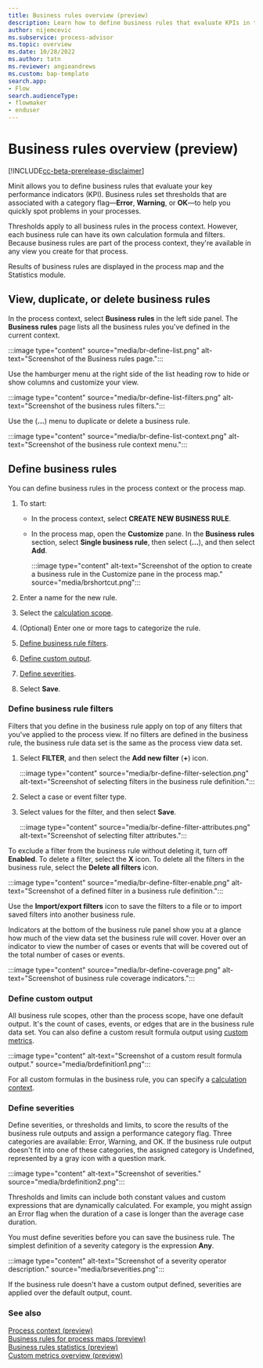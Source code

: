 ```yaml
---
title: Business rules overview (preview)
description: Learn how to define business rules that evaluate KPIs in the Minit desktop application for Microsoft Power Automate process advisor.
author: nijemcevic
ms.subservice: process-advisor
ms.topic: overview
ms.date: 10/28/2022
ms.author: tatn
ms.reviewer: angieandrews
ms.custom: bap-template
search.app:
- Flow
search.audienceType:
- flowmaker
- enduser
---
```


# Business rules overview (preview)

[!INCLUDE[cc-beta-prerelease-disclaimer](../includes/cc-beta-prerelease-disclaimer.md)]

Minit allows you to define business rules that evaluate your key performance indicators (KPI). Business rules set thresholds that are associated with a category flag&mdash;**Error**, **Warning**, or **OK**&mdash;to help you quickly spot problems in your processes.

Thresholds apply to all business rules in the process context. However, each business rule can have its own calculation formula and filters. Because business rules are part of the process context, they're available in any view you create for that process.

Results of business rules are displayed in the process map and the Statistics module.

## View, duplicate, or delete business rules

In the process context, select **Business rules** in the left side panel. The **Business rules** page lists all the business rules you've defined in the current context.

:::image type="content" source="media/br-define-list.png" alt-text="Screenshot of the Business rules page.":::

Use the hamburger menu at the right side of the list heading row to hide or show columns and customize your view.

:::image type="content" source="media/br-define-list-filters.png" alt-text="Screenshot of the business rules filters.":::

Use the (**...**) menu to duplicate or delete a business rule.

:::image type="content" source="media/br-define-list-context.png" alt-text="Screenshot of the business rule context menu.":::

## Define business rules

You can define business rules in the process context or the process map.

1. To start:

    - In the process context, select **CREATE NEW BUSINESS RULE**.
    - In the process map, open the **Customize** pane. In the **Business rules** section, select **Single business rule**, then select (**...**), and then select **Add**.

        :::image type="content" alt-text="Screenshot of the option to create a business rule in the Customize pane in the process map." source="media/brshortcut.png":::

1. Enter a name for the new rule.

1. Select the [calculation scope](business-rule-scope.md).

1. (Optional) Enter one or more tags to categorize the rule.

1. [Define business rule filters](#define-business-rule-filters).

1. [Define custom output](#define-custom-output).

1. [Define severities](#define-severities).

1. Select **Save**.

### Define business rule filters

Filters that you define in the business rule apply on top of any filters that you've applied to the process view. If no filters are defined in the business rule, the business rule data set is the same as the process view data set.

1. Select **FILTER**, and then select the **Add new filter** (**+**) icon.

    :::image type="content" source="media/br-define-filter-selection.png" alt-text="Screenshot of selecting filters in the business rule definition.":::

1. Select a case or event filter type.

1. Select values for the filter, and then select **Save**.

    :::image type="content" source="media/br-define-filter-attributes.png" alt-text="Screenshot of selecting filter attributes.":::

To exclude a filter from the business rule without deleting it, turn off **Enabled**. To delete a filter, select the **X** icon. To delete all the filters in the business rule, select the **Delete all filters** icon.

:::image type="content" source="media/br-define-filter-enable.png" alt-text="Screenshot of a defined filter in a business rule definition.":::

Use the **Import/export filters** icon to save the filters to a file or to import saved filters into another business rule.

Indicators at the bottom of the business rule panel show you at a glance how much of the view data set the business rule will cover. Hover over an indicator to view the number of cases or events that will be covered out of the total number of cases or events.

:::image type="content" source="media/br-define-coverage.png" alt-text="Screenshot of business rule coverage indicators.":::

### Define custom output

All business rule scopes, other than the process scope, have one default output. It's the count of cases, events, or edges that are in the business rule data set. You can also define a custom result formula output using [custom metrics](custom-metrics.md).

:::image type="content" alt-text="Screenshot of a custom result formula output." source="media/brdefinition1.png":::

For all custom formulas in the business rule, you can specify a [calculation context](calculation-context.md).

### Define severities

Define severities, or thresholds and limits, to score the results of the business rule outputs and assign a performance category flag. Three categories are available: Error, Warning, and OK. If the business rule output doesn't fit into one of these categories, the assigned category is Undefined, represented by a gray icon with a question mark.

:::image type="content" alt-text="Screenshot of severities." source="media/brdefinition2.png":::

Thresholds and limits can include both constant values and custom expressions that are dynamically calculated. For example, you might assign an Error flag when the duration of a case is longer than the average case duration.

You must define severities before you can save the business rule. The simplest definition of a severity category is the expression **Any**.

:::image type="content" alt-text="Screenshot of a severity operator description." source="media/brseverities.png":::

If the business rule doesn't have a custom output defined, severities are applied over the default output, count.

### See also

[Process context (preview)](process-context.md)  
[Business rules for process maps (preview)](business-rules-process-map.md)  
[Business rules statistics (preview)](business-rules-statistics.md)  
[Custom metrics overview (preview)](custom-metrics.md)
